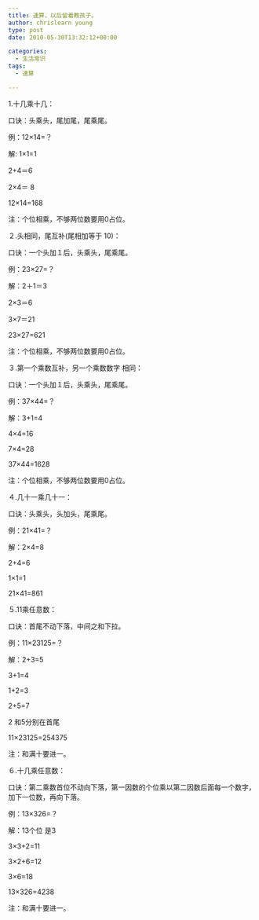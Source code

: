 ```yaml
---
title: 速算，以后留着教孩子。
author: chrislearn young
type: post
date: 2010-05-30T13:32:12+00:00

categories:
  - 生活常识
tags:
  - 速算

---
```

1.十几乘十几：
  
口诀：头乘头，尾加尾，尾乘尾。
  
例：12×14=？
  
解: 1×1=1
       
2+4＝6
       
2×4＝ 8
       
12×14=168
  
注：个位相乘，不够两位数要用0占位。

<!--more-->
２.头相同，尾互补(尾相加等于 10)：
  
口诀：一个头加１后，头乘头，尾乘尾。
  
例：23×27=？
  
解：2＋1＝3
       
2×3＝6
       
3×7＝21
       
23×27=621
  
注：个位相乘，不够两位数要用0占位。

３.第一个乘数互补，另一个乘数数字 相同：
  
口诀：一个头加１后，头乘头，尾乘尾。
  
例：37×44=？
  
解：3+1=4
       
4×4=16
       
7×4=28
       
37×44=1628
  
注：个位相乘，不够两位数要用0占位。

４.几十一乘几十一：
  
口诀：头乘头，头加头，尾乘尾。
  
例：21×41=？
  
解：2×4=8
       
2+4=6
       
1×1=1
       
21×41=861

５.11乘任意数：
  
口诀：首尾不动下落，中间之和下拉。
  
例：11×23125=？
  
解：2+3=5
       
3+1=4
       
1+2=3
       
2+5=7
  
2 和5分别在首尾
  
11×23125=254375
  
注：和满十要进一。

６.十几乘任意数：
  
口诀：第二乘数首位不动向下落，第一因数的个位乘以第二因数后面每一个数字，加下一位数，再向下落。
  
例：13×326=？
  
解：13个位 是3
       
3×3+2=11
       
3×2+6=12
       
3×6=18
       
13×326=4238
  
注：和满十要进一。
